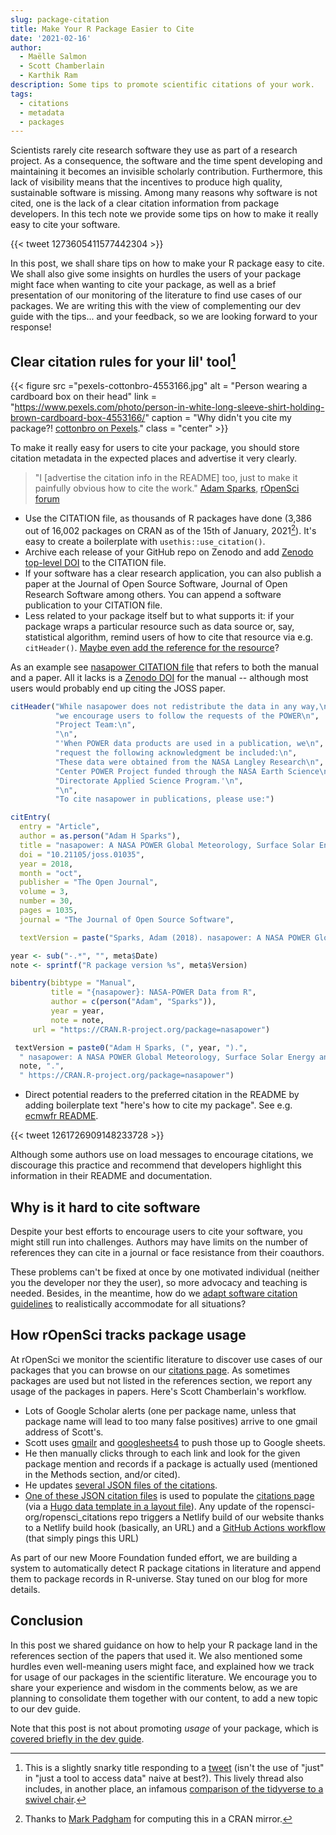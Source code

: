 ```yaml
---
slug: package-citation
title: Make Your R Package Easier to Cite
date: '2021-02-16'
author:
  - Maëlle Salmon
  - Scott Chamberlain
  - Karthik Ram
description: Some tips to promote scientific citations of your work.
tags:
  - citations
  - metadata
  - packages
---
```


Scientists rarely cite research software they use as part of a research project. As a consequence, the software and the time spent developing and maintaining it becomes an invisible scholarly contribution. Furthermore, this lack of visibility means that the incentives to produce high quality, sustainable software is missing. Among many reasons why software is not cited, one is the lack of a clear citation information from package developers. In this tech note we provide some tips on how to make it really easy to cite your software.


{{< tweet 1273605411577442304 >}}

In this post, we shall share tips on how to make your R package easy to cite.
We shall also give some insights on hurdles the users of your package might face when wanting to cite your package, as well as a brief presentation of our monitoring of the literature to find use cases of our packages.
We are writing this with the view of complementing our dev guide with the tips... and your feedback, so we are looking forward to your response!

## Clear citation rules for your lil' tool[^liltool]

<!--html_preserve-->
{{< figure src ="pexels-cottonbro-4553166.jpg" alt = "Person wearing a cardboard box on their head" link = "https://www.pexels.com/photo/person-in-white-long-sleeve-shirt-holding-brown-cardboard-box-4553166/" caption = "Why didn't you cite my package?! [cottonbro on Pexels](https://www.pexels.com/photo/person-in-white-long-sleeve-shirt-holding-brown-cardboard-box-4553166/)." class = "center" >}}
<!--/html_preserve-->

To make it really easy for users to cite your package, you should store citation metadata in the expected places and advertise it very clearly.

> "I [advertise the citation info in the README] too, just to make it painfully obvious how to cite the work." [Adam Sparks](/author/adam-sparks/), [rOpenSci forum](https://discuss.ropensci.org/t/should-the-ropensci-dev-guide-include-package-citation-best-practices/1551/18)

* Use the CITATION file, as thousands of R packages have done (3,386 out of 16,002 packages on CRAN as of the 15th of January, 2021[^thxmark]). It's easy to create a boilerplate with `usethis::use_citation()`.
* Archive each release of your GitHub repo on Zenodo and add [Zenodo top-level DOI](https://help.zenodo.org/#versioning) to the CITATION file.
* If your software has a clear research application, you can also publish a paper at the Journal of Open Source Software, Journal of Open Research Software among others. You can append a software publication to your CITATION file.
* Less related to your package itself but to what supports it: if your package wraps a particular resource such as data source or, say, statistical algorithm, remind users of how to cite that resource via e.g. `citHeader()`. [Maybe even add the reference for the resource](https://discuss.ropensci.org/t/citation-of-original-article-when-implementing-specific-methods/2312)?  

[^thxmark]: Thanks to [Mark Padgham](/author/mark-padgham/) for computing this in a CRAN mirror.

As an example see [nasapower CITATION file](https://github.com/ropensci/nasapower/blob/master/inst/CITATION) that refers to both the manual and a paper.
All it lacks is a [Zenodo DOI](https://discuss.ropensci.org/t/should-the-ropensci-dev-guide-include-package-citation-best-practices/1551/15) for the manual -- although most users would probably end up citing the JOSS paper.

```r
citHeader("While nasapower does not redistribute the data in any way,\n",
          "we encourage users to follow the requests of the POWER\n",
          "Project Team:\n",
          "\n",
          "'When POWER data products are used in a publication, we\n",
          "request the following acknowledgment be included:\n",
          "These data were obtained from the NASA Langley Research\n",
          "Center POWER Project funded through the NASA Earth Science\n",
          "Directorate Applied Science Program.'\n",
          "\n",
          "To cite nasapower in publications, please use:")

citEntry(
  entry = "Article",
  author = as.person("Adam H Sparks"),
  title = "nasapower: A NASA POWER Global Meteorology, Surface Solar Energy and Climatology Data Client for R",
  doi = "10.21105/joss.01035",
  year = 2018,
  month = "oct",
  publisher = "The Open Journal",
  volume = 3,
  number = 30,
  pages = 1035,
  journal = "The Journal of Open Source Software",

  textVersion = paste("Sparks, Adam (2018). nasapower: A NASA POWER Global Meteorology, Surface Solar Energy and Climatology Data Client for R. Journal of Open Source Software, 3(30), 1035, https://doi.org/10.21105/joss.01035"))

year <- sub("-.*", "", meta$Date)
note <- sprintf("R package version %s", meta$Version)

bibentry(bibtype = "Manual",
         title = "{nasapower}: NASA-POWER Data from R",
         author = c(person("Adam", "Sparks")),
         year = year,
         note = note,
	 url = "https://CRAN.R-project.org/package=nasapower")

 textVersion = paste0("Adam H Sparks, (", year, ").",
  " nasapower: A NASA POWER Global Meteorology, Surface Solar Energy and Climatology Data Client for R. ",
  note, ".",
  " https://CRAN.R-project.org/package=nasapower")
```

* Direct potential readers to the preferred citation in the README by adding boilerplate text "here's how to cite my package". See e.g. [ecmwfr README](https://github.com/bluegreen-labs/ecmwfr#how-to-cite-this-package-in-your-article).

{{< tweet 1261726909148233728 >}}

Although some authors use on load messages to encourage citations, we discourage this practice and recommend that developers highlight this information in their README and documentation.

## Why is it hard to cite software

Despite your best efforts to encourage users to cite your software, you might still run into challenges. Authors may have limits on the number of references they can cite in a journal or face resistance from their coauthors.

These problems can't be fixed at once by one motivated individual (neither you the developer nor they the user), so more advocacy and teaching is needed. Besides, in the meantime, how do we [adapt software citation guidelines](https://twitter.com/EikoFried/status/1197556604075466753) to realistically accommodate for all situations?

## How rOpenSci tracks package usage

At rOpenSci we monitor the scientific literature to discover use cases of our packages that you can browse on our [citations page](/citations).
As sometimes packages are used but not listed in the references section, we report any usage of the packages in papers.
Here's Scott Chamberlain's workflow.

* Lots of Google Scholar alerts (one per package name, unless that package name will lead to too many false positives) arrive to one gmail address of Scott's.
* Scott uses [gmailr](https://gmailr.r-lib.org/) and [googlesheets4](https://googlesheets4.tidyverse.org/) to push those up to Google sheets.
* He then manually clicks through to each link and look for the given package mention and records if a package is actually used (mentioned in the Methods section, and/or cited).
* He updates [several JSON files of the citations](https://github.com/ropensci-org/ropensci_citations/).
* [One of these JSON citation files](https://github.com/ropensci-org/ropensci_citations/blob/master/citations_all_parts_clean.json) is used to populate the [citations page](/citations) (via a [Hugo data template in a layout file](https://github.com/ropensci/roweb3/blob/master/themes/ropensci/layouts/citations/list.html)). Any update of the ropensci-org/ropensci_citations repo triggers a Netlify build of our website thanks to a Netlify build hook (basically, an URL) and a [GitHub Actions workflow](https://github.com/ropensci-org/ropensci_citations/blob/master/.github/workflows/rebuild-roweb3.yml) (that simply pings this URL)

As part of our new Moore Foundation funded effort, we are building a system to automatically detect R package citations in literature and append them to package records in R-universe. Stay tuned on our blog for more details.

## Conclusion

In this post we shared guidance on how to help your R package land in the references section of the papers that used it.
We also mentioned some hurdles even well-meaning users might face, and explained how we track for usage of our packages in the scientific literature.
We encourage you to share your experience and wisdom in the comments below, as we are planning to consolidate them together with our content, to add a new topic to our dev guide.

Note that this post is not about promoting _usage_ of your package, which is [covered briefly in the dev guide](https://devguide.ropensci.org/marketing.html).

[^f1000]: Katz DS, Chue Hong NP, Clark T et al. Recognizing the value of software: a software citation guide [version 2; peer review: 2 approved]. F1000Research 2021, 9:1257 (https://doi.org/10.12688/f1000research.26932.2)
[^liltool]: This is a slightly snarky title responding to a [tweet](https://twitter.com/sk_emptyset/status/1261729463613693952) (isn't the use of "just" in "just a tool to access data" naive at best?). This lively thread also includes, in another place, an infamous [comparison of the tidyverse to a swivel chair](https://twitter.com/georgemsavva/status/1197122359515373574).
